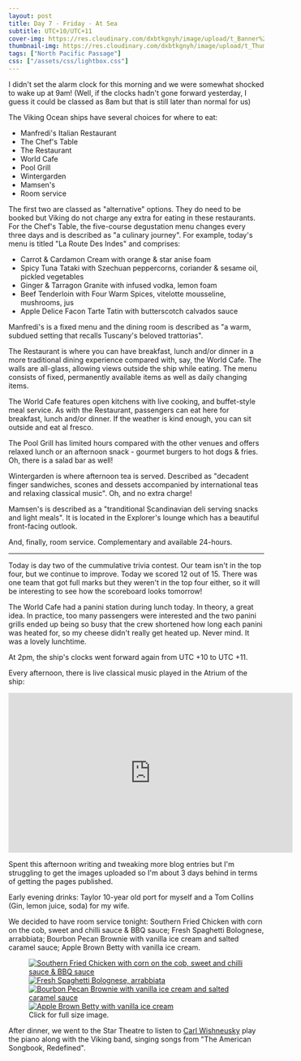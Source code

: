```yaml
---
layout: post
title: Day 7 - Friday - At Sea
subtitle: UTC+10/UTC+11
cover-img: https://res.cloudinary.com/dxbtkgnyh/image/upload/t_Banner%2016:9/v1683288640/2023-viking-north-pacific-passage/PXL_20230505_074043023_a2tm3y.jpg
thumbnail-img: https://res.cloudinary.com/dxbtkgnyh/image/upload/t_Thumbnail/v1683288640/2023-viking-north-pacific-passage/PXL_20230505_074043023_a2tm3y.jpg
tags: ["North Pacific Passage"]
css: ["/assets/css/lightbox.css"]
---
```


I didn't set the alarm clock for this morning and we were somewhat shocked to wake up at 9am! (Well, if the clocks hadn't gone forward yesterday, I guess it could be classed as 8am but that is still later than normal for us)

The Viking Ocean ships have several choices for where to eat:

* Manfredi's Italian Restaurant
* The Chef's Table
* The Restaurant
* World Cafe
* Pool Grill
* Wintergarden
* Mamsen's
* Room service

The first two are classed as "alternative" options. They do need to be booked but Viking do not charge any extra for eating in these restaurants. For the Chef's Table, the five-course degustation menu changes every three days and is described as "a culinary journey". For example, today's menu is titled "La Route Des Indes" and comprises:

* Carrot & Cardamon Cream with orange & star anise foam
* Spicy Tuna Tataki with Szechuan peppercorns, coriander & sesame oil, pickled vegetables
* Ginger & Tarragon Granite with infused vodka, lemon foam
* Beef Tenderloin with Four Warm Spices, vitelotte mousseline, mushrooms, jus
* Apple Delice Facon Tarte Tatin with butterscotch calvados sauce

Manfredi's is a fixed menu and the dining room is described as "a warm, subdued setting that recalls Tuscany's beloved trattorias".

The Restaurant is where you can have breakfast, lunch and/or dinner in a more traditional dining experience compared with, say, the World Cafe. The walls are all-glass, allowing views outside the ship while eating. The menu consists of fixed, permanently available items as well as daily changing items.

The World Cafe features open kitchens with live cooking, and buffet-style meal service. As with the Restaurant, passengers can eat here for breakfast, lunch and/or dinner. If the weather is kind enough, you can sit outside and eat al fresco.

The Pool Grill has limited hours compared with the other venues and offers relaxed lunch or an afternoon snack - gourmet burgers to hot dogs & fries. Oh, there is a salad bar as well!

Wintergarden is where afternoon tea is served. Described as "decadent finger sandwiches, scones and dessets accompanied by international teas and relaxing classical music". Oh, and no extra charge!

Mamsen's is described as a "tranditional Scandinavian deli serving snacks and light meals". It is located in the Explorer's lounge which has a beautiful front-facing outlook.

And, finally, room service. Complementary and available 24-hours.

---

Today is day two of the cummulative trivia contest. Our team isn't in the top four, but we continue to improve. Today we scored 12 out of 15. There was one team that got full marks but they weren't in the top four either, so it will be interesting to see how the scoreboard looks tomorrow!

The World Cafe had a panini station during lunch today. In theory, a great idea. In practice, too many passengers were interested and the two panini grills ended up being so busy that the crew shortened how long each panini was heated for, so my cheese didn't really get heated up. Never mind. It was a lovely lunchtime.

At 2pm, the ship's clocks went forward again from UTC +10 to UTC +11.

Every afternoon, there is live classical music played in the Atrium of the ship:

<iframe width="560" height="315" src="https://www.youtube.com/embed/g8wifIDaqrU" title="YouTube video player" frameborder="0" allow="accelerometer; autoplay; clipboard-write; encrypted-media; gyroscope; picture-in-picture; web-share" allowfullscreen></iframe>

Spent this afternoon writing and tweaking more blog entries but I'm struggling to get the images uploaded so I'm about 3 days behind in terms of getting the pages published.

Early evening drinks: Taylor 10-year old port for myself and a Tom Collins (Gin, lemon juice, soda) for my wife.

We decided to have room service tonight: Southern Fried Chicken with corn on the cob, sweet and chilli sauce & BBQ sauce; Fresh Spaghetti Bolognese, arrabbiata; Bourbon Pecan Brownie with vanilla ice cream and salted caramel sauce; Apple Brown Betty with vanilla ice cream.

<figure>
    <div class="d-flex flex-row flex-wrap" style="gap: 5px">
        <div class="p-2">
            <a href="https://res.cloudinary.com/dxbtkgnyh/image/upload/v1683288737/2023-viking-north-pacific-passage/PXL_20230505_083536954.PORTRAIT_fwkul3.jpg"
                data-lightbox="dinner" data-title="Southern Fried Chicken with corn on the cob, sweet and chilli sauce & BBQ sauce">
                <img src="https://res.cloudinary.com/dxbtkgnyh/image/upload/t_Thumbnail/v1683288737/2023-viking-north-pacific-passage/PXL_20230505_083536954.PORTRAIT_fwkul3.jpg"
                    alt="Southern Fried Chicken with corn on the cob, sweet and chilli sauce & BBQ sauce">
            </a>
        </div>
        <div class="p-2">
            <a href="https://res.cloudinary.com/dxbtkgnyh/image/upload/v1683288776/2023-viking-north-pacific-passage/PXL_20230505_083553168.PORTRAIT_cmtjl1.jpg"
                data-lightbox="dinner" data-title="Fresh Spaghetti Bolognese, arrabbiata">
                <img src="https://res.cloudinary.com/dxbtkgnyh/image/upload/t_Thumbnail/v1683288776/2023-viking-north-pacific-passage/PXL_20230505_083553168.PORTRAIT_cmtjl1.jpg"
                    alt="Fresh Spaghetti Bolognese, arrabbiata">
            </a>
        </div>
        <div class="p-2">
            <a href="https://res.cloudinary.com/dxbtkgnyh/image/upload/v1683288837/2023-viking-north-pacific-passage/PXL_20230505_085154523.PORTRAIT_s7owdi.jpg"
                data-lightbox="dinner" data-title="Bourbon Pecan Brownie with vanilla ice cream and salted caramel sauce">
                <img src="https://res.cloudinary.com/dxbtkgnyh/image/upload/t_Thumbnail/v1683288837/2023-viking-north-pacific-passage/PXL_20230505_085154523.PORTRAIT_s7owdi.jpg"
                    alt="Bourbon Pecan Brownie with vanilla ice cream and salted caramel sauce">
            </a>
        </div>
        <div class="p-2">
            <a href="https://res.cloudinary.com/dxbtkgnyh/image/upload/v1683288907/2023-viking-north-pacific-passage/PXL_20230505_085206699.PORTRAIT_mkltmt.jpg"
                data-lightbox="dinner" data-title="Apple Brown Betty with vanilla ice cream">
                <img src="https://res.cloudinary.com/dxbtkgnyh/image/upload/t_Thumbnail/v1683288907/2023-viking-north-pacific-passage/PXL_20230505_085206699.PORTRAIT_mkltmt.jpg"
                    alt="Apple Brown Betty with vanilla ice cream">
            </a>
        </div>
    </div>
    <figcaption>Click for full size image.</figcaption>
</figure>

After dinner, we went to the Star Theatre to listen to [Carl Wishneusky](https://www.carlspiano.com/) play the piano along with the Viking band, singing songs from "The American Songbook, Redefined".

<script src="/assets/js/lightbox-plus-jquery.js"></script>

